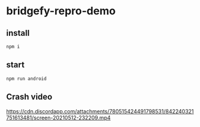 # bridgefy-repro-demo


## install
```
npm i 
```
## start
```
npm run android
```

## Crash video
https://cdn.discordapp.com/attachments/780515424491798531/842240321751613481/screen-20210512-232209.mp4

